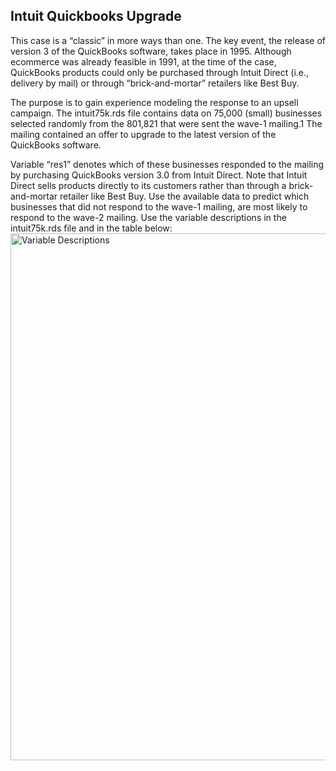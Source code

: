 ## Intuit Quickbooks Upgrade

This case is a “classic” in more ways than one. The key event, the release of version 3 of the QuickBooks software, takes place in 1995. Although ecommerce was already feasible in 1991, at the time of the case, QuickBooks products could only be purchased through Intuit Direct (i.e., delivery by mail) or through “brick-and-mortar” retailers like Best Buy.

The purpose is to gain experience modeling the response to an upsell campaign. The intuit75k.rds file contains data on 75,000 (small) businesses selected randomly from the 801,821 that were sent the wave-1 mailing.1 The mailing contained an offer to upgrade to the latest version of the QuickBooks software.

Variable “res1” denotes which of these businesses responded to the mailing by purchasing QuickBooks version 3.0 from Intuit Direct. Note that Intuit Direct sells products directly to its customers rather than through a brick-and-mortar retailer like Best Buy. Use the available data to predict which businesses that did not respond to the wave-1 mailing, are most likely to respond to the wave-2 mailing. Use the variable descriptions in the intuit75k.rds file and in the table below:
                                               <img width="843" alt="Variable Descriptions" src="https://github.com/lalwanii26/intuit-quickbooks-upgrade/assets/115903278/c3bca3e4-0ea5-4f90-9e67-837c8df966ab">
